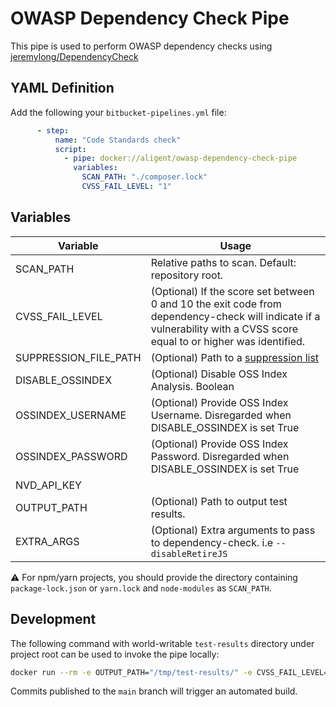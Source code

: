 # OWASP Dependency Check Pipe

This pipe is used to perform OWASP dependency checks using [jeremylong/DependencyCheck](https://github.com/jeremylong/DependencyCheck)

## YAML Definition

Add the following your `bitbucket-pipelines.yml` file:

```yaml
      - step:
          name: "Code Standards check"
          script:
            - pipe: docker://aligent/owasp-dependency-check-pipe
              variables:
                SCAN_PATH: "./composer.lock"
                CVSS_FAIL_LEVEL: "1"
```

## Variables

| Variable              | Usage                                                       |
| --------------------- | ----------------------------------------------------------- |
| SCAN_PATH             | Relative paths to scan. Default: repository root. |
| CVSS_FAIL_LEVEL       | (Optional) If the score set between 0 and 10 the exit code from dependency-check will indicate if a vulnerability with a CVSS score equal to or higher was identified. |
| SUPPRESSION_FILE_PATH | (Optional) Path to a [suppression list](https://jeremylong.github.io/DependencyCheck/general/suppression.html) |
| DISABLE_OSSINDEX      | (Optional) Disable OSS Index Analysis. Boolean |
| OSSINDEX_USERNAME      | (Optional) Provide OSS Index Username. Disregarded when DISABLE_OSSINDEX is set True |
| OSSINDEX_PASSWORD      | (Optional) Provide OSS Index Password. Disregarded when DISABLE_OSSINDEX is set True |
| NVD_API_KEY |         | (Optional) Provide an API key for NVD. |
| OUTPUT_PATH           | (Optional) Path to output test results. |
| EXTRA_ARGS            | (Optional) Extra arguments to pass to dependency-check. i.e `--disableRetireJS` |

⚠️ For npm/yarn projects, you should provide the directory containing `package-lock.json` or `yarn.lock` and `node-modules` as `SCAN_PATH`.

## Development

The following command with world-writable `test-results` directory under project root can be used to invoke the pipe locally:

```bash
docker run --rm -e OUTPUT_PATH="/tmp/test-results/" -e CVSS_FAIL_LEVEL=1 -e SCAN_PATH=./composer.lock -v $PWD:/build --workdir=/build aligent/owasp-dependency-check-pipe
```

Commits published to the `main` branch  will trigger an automated build.
